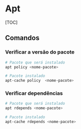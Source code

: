 # Apt

[TOC]

## Comandos

### Verificar a versão do pacote

```sh
# Pacote que será instalado
apt policy <nome-pacote>

# Pacote instalado
apt-cache policy  <nome-pacote>
```

### Verificar dependências

```sh
# Pacote que será instalado
apt rdepends <nome-pacote>

# Pacote instalado
apt-cache rdepends <nome-pacote>
```
